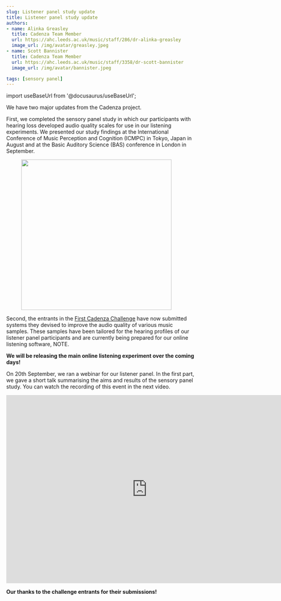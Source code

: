 ```yaml
---
slug: Listener panel study update
title: Listener panel study update
authors: 
- name: Alinka Greasley
  title: Cadenza Team Member
  url: https://ahc.leeds.ac.uk/music/staff/286/dr-alinka-greasley
  image_url: /img/avatar/greasley.jpeg
- name: Scott Bannister
  title: Cadenza Team Member
  url: https://ahc.leeds.ac.uk/music/staff/3358/dr-scott-bannister
  image_url: /img/avatar/bannister.jpeg

tags: [sensory panel]
---
```


import useBaseUrl from '@docusaurus/useBaseUrl';

We have two major updates from the Cadenza project.

First, we completed the sensory panel study in which our participants with hearing loss developed audio quality scales for use in our listening experiments. 
We presented our study findings at the International Conference of Music Perception and Cognition (ICMPC) in Tokyo, Japan in August and at the Basic Auditory Science (BAS) conference in London in September.

<div style={{textAlign:'center'}}>
<figure id="fig1">
<img width="400" src={useBaseUrl('../img/blog_2023-10-05/apsco.png')} />
</figure>
</div>

Second, the entrants in the [First Cadenza Challenge](https://cadenzachallenge.org/docs/cadenza1/cc1_intro) have now submitted systems they devised to improve the audio quality of various music samples. 
These samples have been tailored for the hearing profiles of our listener panel participants and are currently being prepared for our online listening software, NOTE.

**We will be releasing the main online listening experiment over the coming days!**

On 20th September, we ran a webinar for our listener panel. In the first part, we gave a short talk summarising the aims and results of the sensory panel study.
You can watch the recording of this event in the next video.

<div style={{textAlign:'center'}}>
<iframe width="750" height="500" src="https://www.youtube.com/embed/-DW3S5yjU90?si=UMc1FjMIGovgBXsO" title="YouTube video player" frameborder="0" allow="accelerometer; autoplay; clipboard-write; encrypted-media; gyroscope; picture-in-picture; web-share" allowfullscreen></iframe>
</div>

**Our thanks to the challenge entrants for their submissions!**